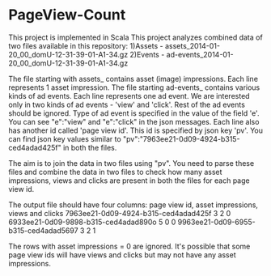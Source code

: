 # PageView-Count

This project is implemented in Scala
This project analyzes combined data of two files available in this repository:
1)Assets - assets_2014-01-20_00_domU-12-31-39-01-A1-34.gz
2)Events - ad-events_2014-01-20_00_domU-12-31-39-01-A1-34.gz

The file starting with assets_ contains asset (image) impressions. Each line represents 1 asset impression.
The file starting ad-events_ contains various kinds of ad events. Each line represents one ad event. We are
interested only in two kinds of ad events - 'view' and 'click'. Rest of the ad events should be ignored. Type of
ad event is specified in the value of the field 'e'. You can see "e":"view" and "e":"click" in the json messages.
Each line also has another id called 'page view id'. This id is specified by json key 'pv'. You can find json key
values similar to "pv":"7963ee21-0d09-4924-b315-ced4adad425f" in both the files.

The aim is to join the data in two files using "pv". You need to parse these files and combine the data in two
files to check how many asset impressions, views and clicks are present in both the files for each page view
id.

The output file should have four columns: page view id, asset impressions, views and clicks
7963ee21-0d09-4924-b315-ced4adad425f 3 2 0
6933ee21-0d09-9898-b315-ced4adad890o 5 0 0
9963ee21-0d09-6955-b315-ced4adad5697 3 2 1

The rows with asset impressions = 0 are ignored. It's possible that some page view ids will have
views and clicks but may not have any asset impressions.
